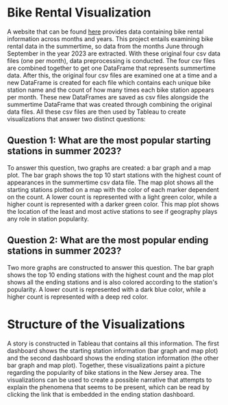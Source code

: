 # Bike Rental Visualization



A website that can be found [here](https://citibikenyc.com/system-data) provides data containing bike rental information across months and years. This project entails examining bike rental data in the summertime, so data from the months June through September in the year 2023 are extracted. With these original four csv data files (one per month), data preprocessing is conducted. The four csv files are combined together to get one DataFrame that represents summertime data. After this, the original four csv files are examined one at a time and a new DataFrame is created for each file which contains each unique bike station name and the count of how many times each bike station appears per month. These new DataFrames are saved as csv files alongside the summertime DataFrame that was created through combining the original data files. All these csv files are then used by Tableau to create visualizations that answer two distinct questions:

## Question 1: What are the most popular starting stations in summer 2023?

To answer this question, two graphs are created: a bar graph and a map plot. The bar graph shows the top 10 start stations with the highest count of appearances in the summertime csv data file. The map plot shows all the starting stations plotted on a map with the color of each marker dependent on the count. A lower count is represented with a light green color, while a higher count is represented with a darker green color. This map plot shows the location of the least and most active stations to see if geography plays any role in station popularity. 


## Question 2: What are the most popular ending stations in summer 2023?

Two more graphs are constructed to answer this question. The bar graph shows the top 10 ending stations with the highest count and the map plot shows all the ending stations and is also colored according to the station's popularity. A lower count is represented with a dark blue color, while a higher count is represented with a deep red color. 

# Structure of the Visualizations

A story is constructed in Tableau that contains all this information. The first dashboard shows the starting station information (bar graph and map plot) and the second dashboard shows the ending station information (the other bar graph and map plot). Together, these visualizations paint a picture regarding the popularity of bike stations in the New Jersey area. The visualizations can be used to create a possible narrative that attempts to explain the phenomena that seems to be present, which can be read by clicking the link that is embedded in the ending station dashboard.  




